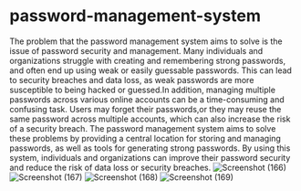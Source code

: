# password-management-system
The problem that the password management system aims to solve is the issue of password security and management. Many individuals and organizations struggle with creating and remembering strong passwords, and often end up using weak or easily guessable passwords.
This can lead to security breaches and data loss, as weak passwords are more susceptible to being hacked or guessed.In addition, managing multiple passwords across various online accounts can be a time-consuming and confusing task. Users may forget their passwords,or they may reuse the same password across multiple accounts, which can also increase the risk of a security breach. The password management system aims to solve these problems by providing a central location for storing and managing passwords, as well as tools for generating strong passwords.
By using this system, individuals and organizations can improve their password security and reduce the risk of data loss or security breaches.
![Screenshot (166)](https://user-images.githubusercontent.com/105551596/229341230-405e2691-12d9-4316-a1c0-4763954539f3.png)
![Screenshot (167)](https://user-images.githubusercontent.com/105551596/229341233-e8e47015-99e6-4e3c-8e3f-288ae0b3b353.png)
![Screenshot (168)](https://user-images.githubusercontent.com/105551596/229341236-33edb61e-b1fb-4f9d-b5e9-cb7cdb7865ab.png)
![Screenshot (169)](https://user-images.githubusercontent.com/105551596/229341239-3123560d-7f9a-4340-98b9-9ee928e96f8b.png)
